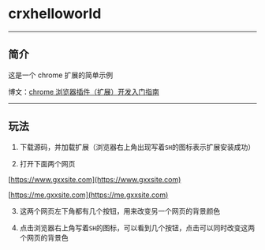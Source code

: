 # crxhelloworld

---

## 简介

这是一个 chrome 扩展的简单示例

博文：[chrome 浏览器插件（扩展）开发入门指南](https://blog.gxxsite.com/chrome-extension-develop-guide/)

---

## 玩法

1. 下载源码，并加载扩展（浏览器右上角出现写着`SH`的图标表示扩展安装成功）

2. 打开下面两个网页

  [https://www.gxxsite.com](https://www.gxxsite.com)

  [https://me.gxxsite.com](https://me.gxxsite.com)

3. 这两个网页左下角都有几个按钮，用来改变另一个网页的背景颜色

4. 点击浏览器右上角写着`SH`的图标，可以看到几个按钮，点击可以同时改变这两个网页的背景色